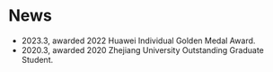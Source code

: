 # News
* 2023.3, awarded 2022 Huawei Individual Golden Medal Award.
* 2020.3, awarded 2020 Zhejiang University Outstanding Graduate Student.
